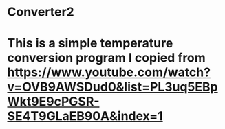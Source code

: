 # Converter2
# This is a simple temperature conversion program I copied from https://www.youtube.com/watch?v=OVB9AWSDud0&list=PL3uq5EBpWkt9E9cPGSR-SE4T9GLaEB90A&index=1
